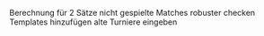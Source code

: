 Berechnung für 2 Sätze
nicht gespielte Matches robuster checken
Templates hinzufügen
alte Turniere eingeben